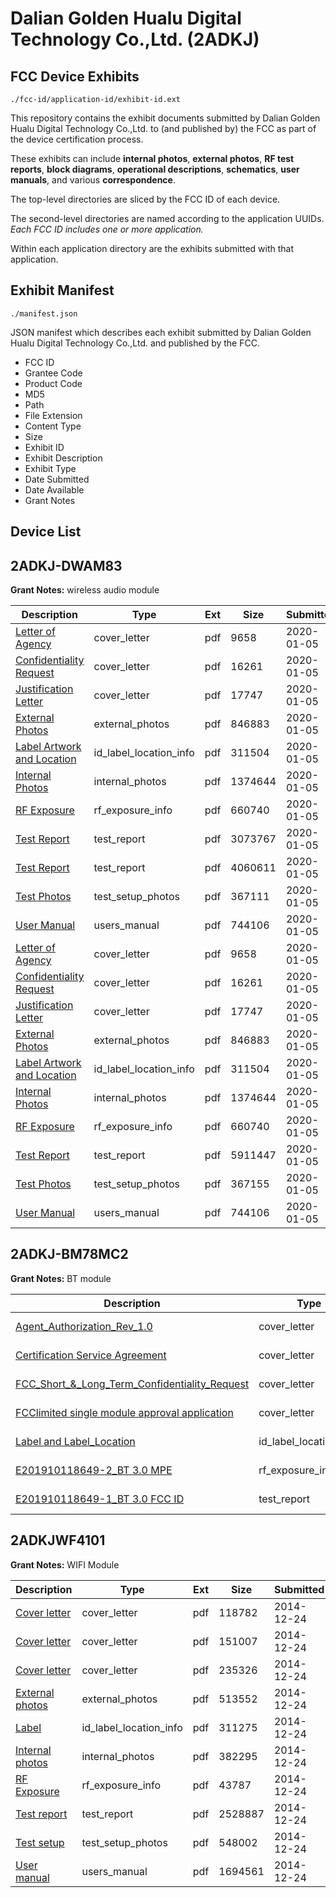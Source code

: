 # Dalian Golden Hualu Digital Technology Co.,Ltd. (2ADKJ)
## FCC Device Exhibits

```
./fcc-id/application-id/exhibit-id.ext
```

This repository contains the exhibit documents submitted by Dalian Golden Hualu Digital Technology Co.,Ltd. to (and published by) the FCC as part of the device certification process.

These exhibits can include **internal photos**, **external photos**, **RF test reports**, **block diagrams**, **operational descriptions**, **schematics**, **user manuals**, and various **correspondence**.

The top-level directories are sliced by the FCC ID of each device.

The second-level directories are named according to the application UUIDs. *Each FCC ID includes one or more application.*

Within each application directory are the exhibits submitted with that application. 

## Exhibit Manifest

```
./manifest.json
```

JSON manifest which describes each exhibit submitted by Dalian Golden Hualu Digital Technology Co.,Ltd. and published by the FCC.

- FCC ID
- Grantee Code
- Product Code
- MD5
- Path
- File Extension
- Content Type
- Size
- Exhibit ID
- Exhibit Description
- Exhibit Type
- Date Submitted
- Date Available
- Grant Notes

## Device List
## 2ADKJ-DWAM83
**Grant Notes:** wireless audio module

| Description | Type | Ext | Size | Submitted | Available |
| ----------- | ---- | --- | ---- | --------- | --------- |
| [Letter of Agency](2ADKJ-DWAM83/70d1b5ddbe353b817d3bd2d82e151a62/4576014.pdf) | cover_letter | pdf | 9658 | 2020-01-05 | 2020-01-05 |
| [Confidentiality Request](2ADKJ-DWAM83/70d1b5ddbe353b817d3bd2d82e151a62/4576015.pdf) | cover_letter | pdf | 16261 | 2020-01-05 | 2020-01-05 |
| [Justification Letter](2ADKJ-DWAM83/70d1b5ddbe353b817d3bd2d82e151a62/4576016.pdf) | cover_letter | pdf | 17747 | 2020-01-05 | 2020-01-05 |
| [External Photos](2ADKJ-DWAM83/70d1b5ddbe353b817d3bd2d82e151a62/4576023.pdf) | external_photos | pdf | 846883 | 2020-01-05 | 2020-01-05 |
| [Label Artwork and Location](2ADKJ-DWAM83/70d1b5ddbe353b817d3bd2d82e151a62/4576024.pdf) | id_label_location_info | pdf | 311504 | 2020-01-05 | 2020-01-05 |
| [Internal Photos](2ADKJ-DWAM83/70d1b5ddbe353b817d3bd2d82e151a62/4576025.pdf) | internal_photos | pdf | 1374644 | 2020-01-05 | 2020-01-05 |
| [RF Exposure](2ADKJ-DWAM83/70d1b5ddbe353b817d3bd2d82e151a62/4576026.pdf) | rf_exposure_info | pdf | 660740 | 2020-01-05 | 2020-01-05 |
| [Test Report](2ADKJ-DWAM83/70d1b5ddbe353b817d3bd2d82e151a62/4576059.pdf) | test_report | pdf | 3073767 | 2020-01-05 | 2020-01-05 |
| [Test Report](2ADKJ-DWAM83/70d1b5ddbe353b817d3bd2d82e151a62/4576060.pdf) | test_report | pdf | 4060611 | 2020-01-05 | 2020-01-05 |
| [Test Photos](2ADKJ-DWAM83/70d1b5ddbe353b817d3bd2d82e151a62/4576061.pdf) | test_setup_photos | pdf | 367111 | 2020-01-05 | 2020-01-05 |
| [User Manual](2ADKJ-DWAM83/70d1b5ddbe353b817d3bd2d82e151a62/4576017.pdf) | users_manual | pdf | 744106 | 2020-01-05 | 2020-01-05 |
| [Letter of Agency](2ADKJ-DWAM83/181310e2b1ea6d4a75e21aa14340015b/4576014.pdf) | cover_letter | pdf | 9658 | 2020-01-05 | 2020-01-05 |
| [Confidentiality Request](2ADKJ-DWAM83/181310e2b1ea6d4a75e21aa14340015b/4576015.pdf) | cover_letter | pdf | 16261 | 2020-01-05 | 2020-01-05 |
| [Justification Letter](2ADKJ-DWAM83/181310e2b1ea6d4a75e21aa14340015b/4576016.pdf) | cover_letter | pdf | 17747 | 2020-01-05 | 2020-01-05 |
| [External Photos](2ADKJ-DWAM83/181310e2b1ea6d4a75e21aa14340015b/4576023.pdf) | external_photos | pdf | 846883 | 2020-01-05 | 2020-01-05 |
| [Label Artwork and Location](2ADKJ-DWAM83/181310e2b1ea6d4a75e21aa14340015b/4576024.pdf) | id_label_location_info | pdf | 311504 | 2020-01-05 | 2020-01-05 |
| [Internal Photos](2ADKJ-DWAM83/181310e2b1ea6d4a75e21aa14340015b/4576025.pdf) | internal_photos | pdf | 1374644 | 2020-01-05 | 2020-01-05 |
| [RF Exposure](2ADKJ-DWAM83/181310e2b1ea6d4a75e21aa14340015b/4576026.pdf) | rf_exposure_info | pdf | 660740 | 2020-01-05 | 2020-01-05 |
| [Test Report](2ADKJ-DWAM83/181310e2b1ea6d4a75e21aa14340015b/4576021.pdf) | test_report | pdf | 5911447 | 2020-01-05 | 2020-01-05 |
| [Test Photos](2ADKJ-DWAM83/181310e2b1ea6d4a75e21aa14340015b/4576022.pdf) | test_setup_photos | pdf | 367155 | 2020-01-05 | 2020-01-05 |
| [User Manual](2ADKJ-DWAM83/181310e2b1ea6d4a75e21aa14340015b/4576017.pdf) | users_manual | pdf | 744106 | 2020-01-05 | 2020-01-05 |
## 2ADKJ-BM78MC2
**Grant Notes:** BT module

| Description | Type | Ext | Size | Submitted | Available |
| ----------- | ---- | --- | ---- | --------- | --------- |
| [Agent_Authorization_Rev_1.0](2ADKJ-BM78MC2/9c43fbe37b520a498e5cccadb858a007/4598784.pdf) | cover_letter | pdf | 11758 | 2020-01-18 | 2020-01-19 |
| [Certification Service Agreement](2ADKJ-BM78MC2/9c43fbe37b520a498e5cccadb858a007/4598785.pdf) | cover_letter | pdf | 357801 | 2020-01-18 | 2020-01-19 |
| [FCC_Short_&_Long_Term_Confidentiality_Request](2ADKJ-BM78MC2/9c43fbe37b520a498e5cccadb858a007/4598788.pdf) | cover_letter | pdf | 22803 | 2020-01-18 | 2020-01-19 |
| [FCClimited single module approval application](2ADKJ-BM78MC2/9c43fbe37b520a498e5cccadb858a007/4598789.pdf) | cover_letter | pdf | 24585 | 2020-01-18 | 2020-01-19 |
| [Label and Label_Location](2ADKJ-BM78MC2/9c43fbe37b520a498e5cccadb858a007/4598790.pdf) | id_label_location_info | pdf | 627351 | 2020-01-18 | 2020-01-19 |
| [E201910118649-2_BT 3.0 MPE](2ADKJ-BM78MC2/9c43fbe37b520a498e5cccadb858a007/4598787.pdf) | rf_exposure_info | pdf | 424591 | 2020-01-18 | 2020-01-19 |
| [E201910118649-1_BT 3.0 FCC ID](2ADKJ-BM78MC2/9c43fbe37b520a498e5cccadb858a007/4598786.pdf) | test_report | pdf | 2479555 | 2020-01-18 | 2020-01-19 |
## 2ADKJWF4101
**Grant Notes:** WIFI Module

| Description | Type | Ext | Size | Submitted | Available |
| ----------- | ---- | --- | ---- | --------- | --------- |
| [Cover letter](2ADKJWF4101/5037ae844c15cf73fc2e11de3029d1c2/2483878.pdf) | cover_letter | pdf | 118782 | 2014-12-24 | 2014-12-24 |
| [Cover letter](2ADKJWF4101/5037ae844c15cf73fc2e11de3029d1c2/2483879.pdf) | cover_letter | pdf | 151007 | 2014-12-24 | 2014-12-24 |
| [Cover letter](2ADKJWF4101/5037ae844c15cf73fc2e11de3029d1c2/2483880.pdf) | cover_letter | pdf | 235326 | 2014-12-24 | 2014-12-24 |
| [External photos](2ADKJWF4101/5037ae844c15cf73fc2e11de3029d1c2/2483881.pdf) | external_photos | pdf | 513552 | 2014-12-24 | 2014-12-24 |
| [Label](2ADKJWF4101/5037ae844c15cf73fc2e11de3029d1c2/2483882.pdf) | id_label_location_info | pdf | 311275 | 2014-12-24 | 2014-12-24 |
| [Internal photos](2ADKJWF4101/5037ae844c15cf73fc2e11de3029d1c2/2483883.pdf) | internal_photos | pdf | 382295 | 2014-12-24 | 2014-12-24 |
| [RF Exposure](2ADKJWF4101/5037ae844c15cf73fc2e11de3029d1c2/2483885.pdf) | rf_exposure_info | pdf | 43787 | 2014-12-24 | 2014-12-24 |
| [Test report](2ADKJWF4101/5037ae844c15cf73fc2e11de3029d1c2/2483887.pdf) | test_report | pdf | 2528887 | 2014-12-24 | 2014-12-24 |
| [Test setup](2ADKJWF4101/5037ae844c15cf73fc2e11de3029d1c2/2483888.pdf) | test_setup_photos | pdf | 548002 | 2014-12-24 | 2014-12-24 |
| [User manual](2ADKJWF4101/5037ae844c15cf73fc2e11de3029d1c2/2483889.pdf) | users_manual | pdf | 1694561 | 2014-12-24 | 2014-12-24 |
